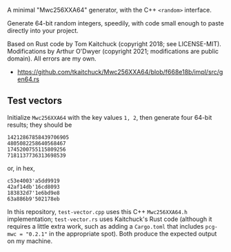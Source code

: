 A minimal "Mwc256XXA64" generator, with the C++ `<random>` interface.

Generate 64-bit random integers, speedily, with code small enough to
paste directly into your project.

Based on Rust code by Tom Kaitchuck (copyright 2018; see LICENSE-MIT).
Modifications by Arthur O'Dwyer (copyright 2021; modifications are public domain).
All errors are my own.

* https://github.com/tkaitchuck/Mwc256XXA64/blob/f668e18b/impl/src/gen64.rs

## Test vectors

Initialize `Mwc256XXA64` with the key values `1, 2`, then
generate four 64-bit results; they should be

    14212867858439706905
    4805082258640568467
    1745200755115809256
    7181137736313698539

or, in hex,

    c53e4003'a5dd9919
    42af14db'16cd8093
    183832d7'1e6bd9e8
    63a886b9'502178eb

In this repository, `test-vector.cpp` uses this C++ `Mwc256XXA64.h` implementation;
`test-vector.rs` uses Kaitchuck's Rust code (although it requires a little extra
work, such as adding a `Cargo.toml` that includes `pcg-mwc = "0.2.1"` in the appropriate
spot). Both produce the expected output on my machine.
